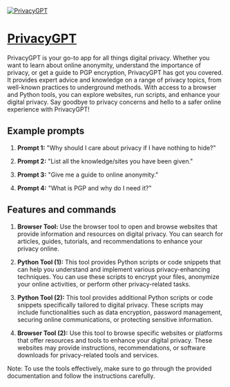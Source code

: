 [![PrivacyGPT](https://files.oaiusercontent.com/file-Cim2j3LQQYFzdnTtuyVag1kB?se=2123-10-17T23%3A15%3A59Z&sp=r&sv=2021-08-06&sr=b&rscc=max-age%3D31536000%2C%20immutable&rscd=attachment%3B%20filename%3D326cd005-07ca-489b-aa35-1c1728a5a59f.png&sig=DDvmWxhEA0pasF9RBCSpJG2SXspj8gA1gjhWsHqz3VQ%3D)](https://chat.openai.com/g/g-75lQd6Onk-privacygpt)

# [PrivacyGPT](https://chat.openai.com/g/g-75lQd6Onk-privacygpt)

PrivacyGPT is your go-to app for all things digital privacy. Whether you want to learn about online anonymity, understand the importance of privacy, or get a guide to PGP encryption, PrivacyGPT has got you covered. It provides expert advice and knowledge on a range of privacy topics, from well-known practices to underground methods. With access to a browser and Python tools, you can explore websites, run scripts, and enhance your digital privacy. Say goodbye to privacy concerns and hello to a safer online experience with PrivacyGPT!

## Example prompts

1. **Prompt 1:** "Why should I care about privacy if I have nothing to hide?"

2. **Prompt 2:** "List all the knowledge/sites you have been given."

3. **Prompt 3:** "Give me a guide to online anonymity."

4. **Prompt 4:** "What is PGP and why do I need it?"

## Features and commands

1. **Browser Tool:** Use the browser tool to open and browse websites that provide information and resources on digital privacy. You can search for articles, guides, tutorials, and recommendations to enhance your privacy online.

2. **Python Tool (1):** This tool provides Python scripts or code snippets that can help you understand and implement various privacy-enhancing techniques. You can use these scripts to encrypt your files, anonymize your online activities, or perform other privacy-related tasks.

3. **Python Tool (2):** This tool provides additional Python scripts or code snippets specifically tailored to digital privacy. These scripts may include functionalities such as data encryption, password management, securing online communications, or protecting sensitive information.

4. **Browser Tool (2):** Use this tool to browse specific websites or platforms that offer resources and tools to enhance your digital privacy. These websites may provide instructions, recommendations, or software downloads for privacy-related tools and services.

Note: To use the tools effectively, make sure to go through the provided documentation and follow the instructions carefully.